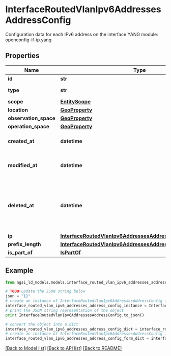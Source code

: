 # InterfaceRoutedVlanIpv6AddressesAddressConfig

Configuration data for each IPv6 address on the interface  YANG module: openconfig-if-ip.yang 

## Properties

Name | Type | Description | Notes
------------ | ------------- | ------------- | -------------
**id** | **str** | Entity id.  | [optional] 
**type** | **str** | NGSI-LD Entity identifier. It has to be InterfaceRoutedVlanIpv6AddressesAddressConfig. | [default to 'InterfaceRoutedVlanIpv6AddressesAddressConfig']
**scope** | [**EntityScope**](EntityScope.md) |  | [optional] 
**location** | [**GeoProperty**](GeoProperty.md) |  | [optional] 
**observation_space** | [**GeoProperty**](GeoProperty.md) |  | [optional] 
**operation_space** | [**GeoProperty**](GeoProperty.md) |  | [optional] 
**created_at** | **datetime** | Is defined as the temporal Property at which the Entity, Property or Relationship was entered into an NGSI-LD system.  | [optional] [readonly] 
**modified_at** | **datetime** | Is defined as the temporal Property at which the Entity, Property or Relationship was last modified in an NGSI-LD system, e.g. in order to correct a previously entered incorrect value.  | [optional] [readonly] 
**deleted_at** | **datetime** | Is defined as the temporal Property at which the Entity, Property or Relationship was deleted from an NGSI-LD system.  Entity deletion timestamp. See clause 4.8 It is only used in notifications reporting deletions and in the Temporal Representation of Entities (clause 4.5.6), Properties (clause 4.5.7), Relationships (clause 4.5.8) and LanguageProperties (clause 5.2.32).  | [optional] [readonly] 
**ip** | [**InterfaceRoutedVlanIpv6AddressesAddressConfigIp**](InterfaceRoutedVlanIpv6AddressesAddressConfigIp.md) |  | [optional] 
**prefix_length** | [**InterfaceRoutedVlanIpv6AddressesAddressConfigPrefixLength**](InterfaceRoutedVlanIpv6AddressesAddressConfigPrefixLength.md) |  | 
**is_part_of** | [**IsPartOf**](IsPartOf.md) |  | 

## Example

```python
from ngsi_ld_models.models.interface_routed_vlan_ipv6_addresses_address_config import InterfaceRoutedVlanIpv6AddressesAddressConfig

# TODO update the JSON string below
json = "{}"
# create an instance of InterfaceRoutedVlanIpv6AddressesAddressConfig from a JSON string
interface_routed_vlan_ipv6_addresses_address_config_instance = InterfaceRoutedVlanIpv6AddressesAddressConfig.from_json(json)
# print the JSON string representation of the object
print InterfaceRoutedVlanIpv6AddressesAddressConfig.to_json()

# convert the object into a dict
interface_routed_vlan_ipv6_addresses_address_config_dict = interface_routed_vlan_ipv6_addresses_address_config_instance.to_dict()
# create an instance of InterfaceRoutedVlanIpv6AddressesAddressConfig from a dict
interface_routed_vlan_ipv6_addresses_address_config_form_dict = interface_routed_vlan_ipv6_addresses_address_config.from_dict(interface_routed_vlan_ipv6_addresses_address_config_dict)
```
[[Back to Model list]](../README.md#documentation-for-models) [[Back to API list]](../README.md#documentation-for-api-endpoints) [[Back to README]](../README.md)


